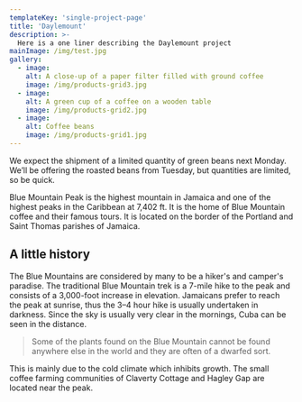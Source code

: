 ```yaml
---
templateKey: 'single-project-page'
title: 'Daylemount'
description: >-
  Here is a one liner describing the Daylemount project
mainImage: /img/test.jpg
gallery: 
  - image:
    alt: A close-up of a paper filter filled with ground coffee
    image: /img/products-grid3.jpg
  - image:
    alt: A green cup of a coffee on a wooden table
    image: /img/products-grid2.jpg
  - image:
    alt: Coffee beans
    image: /img/products-grid1.jpg
---
```


We expect the shipment of a limited quantity of green beans next Monday. We’ll be offering the roasted beans from Tuesday, but quantities are limited, so be quick.

Blue Mountain Peak is the highest mountain in Jamaica and one of the highest peaks in the Caribbean at 7,402 ft. It is the home of Blue Mountain coffee and their famous tours. It is located on the border of the Portland and Saint Thomas parishes of Jamaica.

## A little history

The Blue Mountains are considered by many to be a hiker's and camper's paradise. The traditional Blue Mountain trek is a 7-mile hike to the peak and consists of a 3,000-foot increase in elevation. Jamaicans prefer to reach the peak at sunrise, thus the 3–4 hour hike is usually undertaken in darkness. Since the sky is usually very clear in the mornings, Cuba can be seen in the distance.

>Some of the plants found on the Blue Mountain cannot be found anywhere else in the world and they are often of a dwarfed sort.

This is mainly due to the cold climate which inhibits growth. The small coffee farming communities of Claverty Cottage and Hagley Gap are located near the peak.


